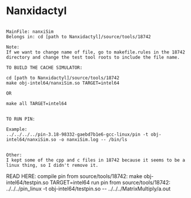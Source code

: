 # Nanxidactyl

~~~~~~~~~~~~~~~~~~~~~~~~~~~~~~~~~~~~~~~~~~~~~~~~~~~~~~~~~~~~~~~~~~~~~~~~~~~~

MainFile: nanxiSim 
Belongs in: cd [path to Nanxidactyl]/source/tools/18742

Note: 
If we want to change name of file, go to makefile.rules in the 18742 directory and change the test tool roots to include the file name. 

~~~~~~~~~~~~~~~~~~~~~~~~~~~~~~~~~~~~~~~~~~~~~~~~~~~~~~~~~~~~~~~~~~~~~~~~~~~~
~~~~~~~~~~~~~~~~~~~~~~~~~~~~~~~~~~~~~~~~~~~~~~~~~~~~~~~~~~~~~~~~~~~~~~~~~~~~
TO BUILD THE CACHE SIMULATOR:  

cd [path to Nanxidactyl]/source/tools/18742
make obj-intel64/nanxiSim.so TARGET=intel64

OR 

make all TARGET=intel64

~~~~~~~~~~~~~~~~~~~~~~~~~~~~~~~~~~~~~~~~~~~~~~~~~~~~~~~~~~~~~~~~~~~~~~~~~~~~
~~~~~~~~~~~~~~~~~~~~~~~~~~~~~~~~~~~~~~~~~~~~~~~~~~~~~~~~~~~~~~~~~~~~~~~~~~~~

TO RUN PIN: 

Example: 
../../../../pin-3.18-98332-gaebd7b1e6-gcc-linux/pin -t obj-intel64/nanxiSim.so -o nanxiSim.log -- /bin/ls

~~~~~~~~~~~~~~~~~~~~~~~~~~~~~~~~~~~~~~~~~~~~~~~~~~~~~~~~~~~~~~~~~~~~~~~~~~~~

~~~~~~~~~~~~~~~~~~~~~~~~~~~~~~~~~~~~~~~~~~~~~~~~~~~~~~~~~~~~~~~~~~~~~~~~~~~~

Other: 
I kept some of the cpp and c files in 18742 because it seems to be a linux thing, so I didn't remove it. 

~~~~~~~~~~~~~~~~~~~~~~~~~~~~~~~~~~~~~~~~~~~~~~~~~~~~~~~~~~~~~~~~~~~~~~~~~~~~


READ HERE: 
compile pin from source/tools/18742: make obj-intel64/testpin.so TARGET=intel64
run pin from source/tools/18742: ../../../pin_linux -t obj-intel64/testpin.so -- ../../../MatrixMultiply/a.out